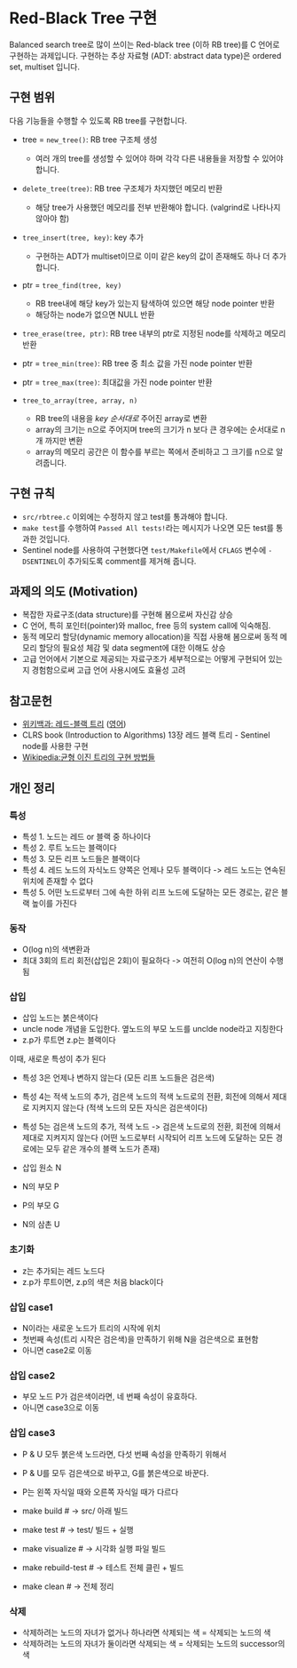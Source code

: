 # Red-Black Tree 구현

Balanced search tree로 많이 쓰이는 Red-black tree (이하 RB tree)를 C 언어로 구현하는 과제입니다.
구현하는 추상 자료형 (ADT: abstract data type)은 ordered set, multiset 입니다.

## 구현 범위
다음 기능들을 수행할 수 있도록 RB tree를 구현합니다.

- tree = `new_tree()`: RB tree 구조체 생성
  - 여러 개의 tree를 생성할 수 있어야 하며 각각 다른 내용들을 저장할 수 있어야 합니다.
- `delete_tree(tree)`: RB tree 구조체가 차지했던 메모리 반환
  - 해당 tree가 사용했던 메모리를 전부 반환해야 합니다. (valgrind로 나타나지 않아야 함)

- `tree_insert(tree, key)`: key 추가
  - 구현하는 ADT가 multiset이므로 이미 같은 key의 값이 존재해도 하나 더 추가 합니다.
- ptr = `tree_find(tree, key)`
  - RB tree내에 해당 key가 있는지 탐색하여 있으면 해당 node pointer 반환
  - 해당하는 node가 없으면 NULL 반환
- `tree_erase(tree, ptr)`: RB tree 내부의 ptr로 지정된 node를 삭제하고 메모리 반환
- ptr = `tree_min(tree)`: RB tree 중 최소 값을 가진 node pointer 반환
- ptr = `tree_max(tree)`: 최대값을 가진 node pointer 반환

- `tree_to_array(tree, array, n)`
  - RB tree의 내용을 *key 순서대로* 주어진 array로 변환
  - array의 크기는 n으로 주어지며 tree의 크기가 n 보다 큰 경우에는 순서대로 n개 까지만 변환
  - array의 메모리 공간은 이 함수를 부르는 쪽에서 준비하고 그 크기를 n으로 알려줍니다.

## 구현 규칙
- `src/rbtree.c` 이외에는 수정하지 않고 test를 통과해야 합니다.
- `make test`를 수행하여 `Passed All tests!`라는 메시지가 나오면 모든 test를 통과한 것입니다.
- Sentinel node를 사용하여 구현했다면 `test/Makefile`에서 `CFLAGS` 변수에 `-DSENTINEL`이 추가되도록 comment를 제거해 줍니다.

## 과제의 의도 (Motivation)

- 복잡한 자료구조(data structure)를 구현해 봄으로써 자신감 상승
- C 언어, 특히 포인터(pointer)와 malloc, free 등의 system call에 익숙해짐.
- 동적 메모리 할당(dynamic memory allocation)을 직접 사용해 봄으로써 동적 메모리 할당의 필요성 체감 및 data segment에 대한 이해도 상승
- 고급 언어에서 기본으로 제공되는 자료구조가 세부적으로는 어떻게 구현되어 있는지 경험함으로써 고급 언어 사용시에도 효율성 고려

## 참고문헌
- [위키백과: 레드-블랙 트리](https://ko.wikipedia.org/wiki/%EB%A0%88%EB%93%9C-%EB%B8%94%EB%9E%99_%ED%8A%B8%EB%A6%AC)
([영어](https://en.wikipedia.org/wiki/Red%E2%80%93black_tree))
- CLRS book (Introduction to Algorithms) 13장 레드 블랙 트리 - Sentinel node를 사용한 구현
- [Wikipedia:균형 이진 트리의 구현 방법들](https://en.wikipedia.org/wiki/Self-balancing_binary_search_tree#Implementations)


## 개인 정리
### 특성

- 특성 1. 노드는 레드 or 블랙 중 하나이다
- 특성 2. 루트 노드는 블랙이다
- 특성 3. 모든 리프 노드들은 블랙이다
- 특성 4. 레드 노드의 자식노드 양쪽은 언제나 모두 블랙이다 -> 레드 노드는 연속된 위치에 존재할 수 없다
- 특성 5. 어떤 노드로부터 그에 속한 하위 리프 노드에 도달하는 모든 경로는, 같은 블랙 높이를 가진다

### 동작
- O(log n)의 색변환과
- 최대 3회의 트리 회전(삽입은 2회)이 필요하다 -> 여전히 O(log n)의 연산이 수행됨

### 삽입
- 삽입 노드는 붉은색이다
- uncle node 개념을 도입한다. 옆노드의 부모 노드를 unclde node라고 지칭한다
- z.p가 루트면 z.p는 블랙이다

이때, 새로운 특성이 추가 된다

- 특성 3은 언제나 변하지 않는다 (모든 리프 노드들은 검은색)
- 특성 4는 적색 노드의 추가, 검은색 노드의 적색 노드로의 전환, 회전에 의해서 제대로 지켜지지 않는다 (적색 노드의 모든 자식은 검은색이다)
- 특성 5는 검은색 노드의 추가, 적색 노드 -> 검은색 노드로의 전환, 회전에 의해서 제대로 지켜지지 않는다 (어떤 노드로부터 시작되어 리프 노드에 도달하는 모든 경로에는 모두 같은 개수의 블랙 노드가 존재)

- 삽입 원소 N
- N의 부모 P
- P의 부모 G
- N의 삼촌 U


### 초기화
- z는 추가되는 레드 노드다
- z.p가 루트이면, z.p의 색은 처음 black이다

### 삽입 case1
- N이라는 새로운 노드가 트리의 시작에 위치
- 첫번째 속성(트리 시작은 검은색)을 만족하기 위해 N을 검은색으로 표현함
- 아니면 case2로 이동

### 삽입 case2
- 부모 노드 P가 검은색이라면, 네 번째 속성이 유효하다. 
- 아니면 case3으로 이동

### 삽입 case3
- P & U 모두 붉은색 노드라면, 다섯 번째 속성을 만족하기 위해서
- P & U를 모두 검은색으로 바꾸고, G를 붉은색으로 바꾼다.
- P는 왼쪽 자식일 때와 오른쪽 자식일 때가 다르다


- make build        # -> src/ 아래 빌드
- make test         # -> test/ 빌드 + 실행
- make visualize    # -> 시각화 실행 파일 빌드
- make rebuild-test # -> 테스트 전체 클린 + 빌드
- make clean        # -> 전체 정리


### 삭제
- 삭제하려는 노드의 자녀가 없거나 하나라면 삭제되는 색 = 삭제되는 노드의 색
- 삭제하려는 노드의 자녀가 둘이라면 삭제되는 색 = 삭제되는 노드의 successor의 색